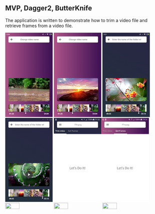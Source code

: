 ## MVP, Dagger2, ButterKnife

The application is written to demonstrate how to trim a video file and retrieve frames from a video file.

<img src="https://github.com/dmitriykotov333/Ffmpeg_Android/blob/master/preview/Screenshot_2021-01-30-19-30-22-475_com.kotov.ffmpeg.png" width="30%" height="30%">
<img src="https://github.com/dmitriykotov333/Ffmpeg_Android/blob/master/preview/Screenshot_2021-01-30-19-30-42-116_com.kotov.ffmpeg.png" width="30%" height="30%">
<img src="https://github.com/dmitriykotov333/Ffmpeg_Android/blob/master/preview/Screenshot_2021-01-30-19-31-22-622_com.kotov.ffmpeg.png" width="30%" height="30%">
<img src="https://github.com/dmitriykotov333/Ffmpeg_Android/blob/master/preview/Screenshot_2021-01-30-19-31-35-416_com.kotov.ffmpeg.png" width="30%" height="30%">
<img src="https://github.com/dmitriykotov333/Ffmpeg_Android/blob/master/pr7.jpg" width="30%" height="30%"><img src="https://github.com/dmitriykotov333/Ffmpeg_Android/blob/master/pr8.jpg" width="30%" height="30%">
<img src="https://github.com/dmitriykotov333/Ffmpeg_Android/blob/master/preview.gif" width="30%" height="30%">
<img src="https://github.com/dmitriykotov333/Ffmpeg_Android/blob/master/preview1.gif" width="30%" height="30%">
<img src="https://github.com/dmitriykotov333/Ffmpeg_Android/blob/master/preview2.gif" width="30%" height="30%">
